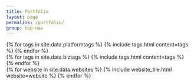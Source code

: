 ```yaml
---
title: Portfolio
layout: page
permalink: /portfolio/
group: top-nav
---
```

<div id='coverTarget' class='center'>
	<div id='tags'>
		<div id='platTags'>
			{% for tags in site.data.platformtags %}
			{% include tags.html content=tags %}
			{% endfor %}
		</div>
		<div id='bizTags'>
			{% for tags in site.data.biztags %}
			{% include tags.html content=tags %}
			{% endfor %}
		</div>
	</div>
	<div class='flex-container 3col flex' >
		{% for website in site.data.websites %}
		{% include website_tile.html website=website %}
		{% endfor %}
	</div>
	<div id='websiteViewer' style="display: none;" class="box"></div>
</div>

<script>
			$("#platTags p").click(function(){
				if ($(this).hasClass('selected')) {
					$(this).removeClass("selected").css('background-color', '');
				} else {
					$(this).addClass("selected").css('background-color', '#BFBFBF').siblings().removeClass("selected").css('background-color', '');
				}
			});
			$("#bizTags p").click(function(){
				if ($(this).hasClass('selected')) {
					$(this).removeClass("selected").css('background-color', '');
				} else {
					$(this).addClass("selected").css('background-color', '#BFBFBF').siblings().removeClass("selected").css('background-color', '');
				}
			});

			function showWordpress(e) {
				if ($(e.target).hasClass('selected')) {
					if ($('#NON-PROFIT').hasClass('selected')) {
						$('.SQUARESPACE').show();
						$('.NATIONBUILDER').show();
						$('.WORDPRESS').show();
						$('.BUSINESS').hide();
					} else if ($('#BUSINESS').hasClass('selected')) {
						$('.SQUARESPACE').show();
						$('.NATIONBUILDER').show();
						$('.WORDPRESS').show();
						$('.NON-PROFIT').hide();
					} else {
						$('.SQUARESPACE').show();
						$('.NATIONBUILDER').show();
						$('.WORDPRESS').show();
					}
				} else {
					if ($('#NON-PROFIT').hasClass('selected')) {
						$('.SQUARESPACE').hide();
						$('.NATIONBUILDER').hide();
						$('.WORDPRESS').show();
						$('.BUSINESS').hide();
					} else if ($('#BUSINESS').hasClass('selected')) {
						$('.SQUARESPACE').hide();
						$('.NATIONBUILDER').hide();
						$('.WORDPRESS').show();
						$('.NON-PROFIT').hide();
					} else {
						$('.SQUARESPACE').hide();
						$('.NATIONBUILDER').hide();
						$('.WORDPRESS').show();
					}
				}
			}

			function showSquarespace(e) {
				if ($(e.target).hasClass('selected')) {
					if ($('#NON-PROFIT').hasClass('selected')) {
						$('.WORDPRESS').show();
						$('.NATIONBUILDER').show();
						$('.SQUARESPACE').show();
						$('.BUSINESS').hide();
					} else if ($('#BUSINESS').hasClass('selected')) {
						$('.WORDPRESS').show();
						$('.NATIONBUILDER').show();
						$('.SQUARESPACE').show();
						$('.NON-PROFIT').hide()
					} else {
						$('.WORDPRESS').show();
						$('.NATIONBUILDER').show();
						$('.SQUARESPACE').show();
					}
				} else {
					if ($('#NON-PROFIT').hasClass('selected')) {
						$('.WORDPRESS').hide();
						$('.NATIONBUILDER').hide();
						$('.SQUARESPACE').show();
						$('.BUSINESS').hide();
					} else if ($('#BUSINESS').hasClass('selected')) {
						$('.WORDPRESS').hide();
						$('.NATIONBUILDER').hide();
						$('.SQUARESPACE').show();
						$('.NON-PROFIT').hide();
					} else {
						$('.WORDPRESS').hide();
						$('.NATIONBUILDER').hide();
						$('.SQUARESPACE').show();
					}
				}
			}

			function showNationbuilder(e) {
				if ($(e.target).hasClass('selected')) {
					if ($('#NON-PROFIT').hasClass('selected')) {
						$('.SQUARESPACE').show();
						$('.WORDPRESS').show();
						$('.NATIONBUILDER').show();
						$('.BUSINESS').hide()
					} else if ($('#BUSINESS').hasClass('selected')) {
						$('.SQUARESPACE').show();
						$('.WORDPRESS').show();
						$('.NATIONBUILDER').show();
						$('.NON-PROFIT').hide()
					} else {
						$('.SQUARESPACE').show();
						$('.WORDPRESS').show();
						$('.NATIONBUILDER').show();
					}
				} else {
					if ($('#NON-PROFIT').hasClass('selected')) {
						$('.SQUARESPACE').hide();
						$('.WORDPRESS').hide();
						$('.NATIONBUILDER').show();
						$('.BUSINESS').hide();
					} else if ($('#BUSINESS').hasClass('selected')) {
						$('.SQUARESPACE').hide();
						$('.WORDPRESS').hide();
						$('.NATIONBUILDER').show();
						$('.NON-PROFIT').hide();
					} else {
						$('.SQUARESPACE').hide();
						$('.WORDPRESS').hide();
						$('.NATIONBUILDER').show();
					}
				}
			}

			function showNonProfit(e) {
				if ($(e.target).hasClass('selected')) {
					if ($('#WORDPRESS').hasClass('selected')) {
						$('.NON-PROFIT').show();
						$('.BUSINESS').show();
						$('.SQUARESPACE').hide();
						$('.NATIONBUILDER').hide();
					} else if ($('#SQUARESPACE').hasClass('selected')) {
						$('.NON-PROFIT').show();
						$('.BUSINESS').show();
						$('.WORDPRESS').hide();
						$('.NATIONBUILDER').hide();
					} else if ($('#NATIONBUILDER').hasClass('selected')) {
						$('.NON-PROFIT').show();
						$('.BUSINESS').show();
						$('.SQUARESPACE').hide();
						$('.WORDPRESS').hide();
					} else {
						$('.NON-PROFIT').show();
						$('.BUSINESS').show();
					}
				} else {
					if ($('#WORDPRESS').hasClass('selected')) {
						$('.BUSINESS').hide();
						$('.NON-PROFIT').show();
						$('.SQUARESPACE').hide();
						$('.NATIONBUILDER').hide()
					} else if ($('#SQUARESPACE').hasClass('selected')) {
						$('.BUSINESS').hide();
						$('.NON-PROFIT').show();
						$('.WORDPRESS').hide();
						$('.NATIONBUILDER').hide()
					} else if ($('#NATIONBUILDER').hasClass('selected')) {
						$('.BUSINESS').hide();
						$('.NON-PROFIT').show();
						$('.SQUARESPACE').hide();
						$('.WORDPRESS').hide()
					} else {
						$('.BUSINESS').hide();
						$('.NON-PROFIT').show();
					}
				}
			}

			function showBusiness(e) {
				if ($(e.target).hasClass('selected')) {
					if ($('#WORDPRESS').hasClass('selected')) {
						$('.NON-PROFIT').show();
						$('.BUSINESS').show();
						$('.SQUARESPACE').hide();
						$('.NATIONBUILDER').hide();
					} else if ($('#SQUARESPACE').hasClass('selected')) {
						$('.NON-PROFIT').show();
						$('.BUSINESS').show();
						$('.WORDPRESS').hide();
						$('.NATIONBUILDER').hide();
					} else if ($('#NATIONBUILDER').hasClass('selected')) {
						$('.NON-PROFIT').show();
						$('.BUSINESS').show();
						$('.SQUARESPACE').hide();
						$('.WORDPRESS').hide();
					} else {
						$('.NON-PROFIT').show();
						$('.BUSINESS').show();
					}
				} else {
					if ($('#WORDPRESS').hasClass('selected')) {
						$('.BUSINESS').show();
						$('.NON-PROFIT').hide();
						$('.SQUARESPACE').hide();
						$('.NATIONBUILDER').hide();
					} else if ($('#SQUARESPACE').hasClass('selected')) {
						$('.BUSINESS').show();
						$('.NON-PROFIT').hide();
						$('.WORDPRESS').hide();
						$('.NATIONBUILDER').hide();
					} else if ($('#NATIONBUILDER').hasClass('selected')) {
						$('.BUSINESS').show();
						$('.NON-PROFIT').hide();
						$('.SQUARESPACE').hide();
						$('.WORDPRESS').hide();
					} else {
						$('.BUSINESS').show();
						$('.NON-PROFIT').hide();
					}
				}
			}


</script>

<!--<script src='{{site.baseurl}}/js/portfolio.js'></script>-->
